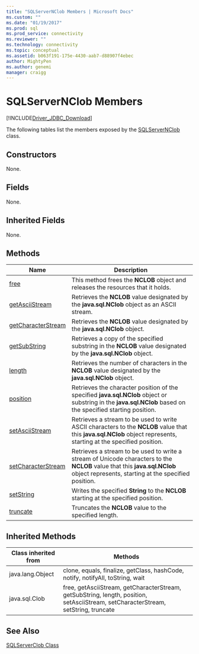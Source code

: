```yaml
---
title: "SQLServerNClob Members | Microsoft Docs"
ms.custom: ""
ms.date: "01/19/2017"
ms.prod: sql
ms.prod_service: connectivity
ms.reviewer: ""
ms.technology: connectivity
ms.topic: conceptual
ms.assetid: b063f191-175e-4430-aab7-d88907f4ebec
author: MightyPen
ms.author: genemi
manager: craigg
---
```

# SQLServerNClob Members
[!INCLUDE[Driver_JDBC_Download](../../../includes/driver_jdbc_download.md)]

  The following tables list the members exposed by the [SQLServerNClob](../../../connect/jdbc/reference/sqlservernclob-class.md) class.  
  
## Constructors  
 None.  
  
## Fields  
 None.  
  
## Inherited Fields  
 None.  
  
## Methods  
  
|Name|Description|  
|----------|-----------------|  
|[free](../../../connect/jdbc/reference/free-method-sqlservernclob.md)|This method frees the **NCLOB** object and releases the resources that it holds.|  
|[getAsciiStream](../../../connect/jdbc/reference/getasciistream-method-sqlservernclob.md)|Retrieves the **NCLOB** value designated by the **java.sql.NClob** object as an ASCII stream.|  
|[getCharacterStream](../../../connect/jdbc/reference/getcharacterstream-method-sqlservernclob.md)|Retrieves the **NCLOB** value designated by the **java.sql.NClob** object.|  
|[getSubString](../../../connect/jdbc/reference/getsubstring-method-sqlservernclob.md)|Retrieves a copy of the specified substring in the **NCLOB** value designated by the **java.sql.NClob** object.|  
|[length](../../../connect/jdbc/reference/length-method-sqlservernclob.md)|Retrieves the number of characters in the **NCLOB** value designated by the **java.sql.NClob** object.|  
|[position](../../../connect/jdbc/reference/position-method-sqlservernclob.md)|Retrieves the character position of the specified **java.sql.NClob** object or substring in the **java.sql.NClob** based on the specified starting position.|  
|[setAsciiStream](../../../connect/jdbc/reference/setasciistream-method-sqlservernclob.md)|Retrieves a stream to be used to write ASCII characters to the **NCLOB** value that this **java.sql.NClob** object represents, starting at the specified position.|  
|[setCharacterStream](../../../connect/jdbc/reference/setcharacterstream-method-sqlservernclob.md)|Retrieves a stream to be used to write a stream of Unicode characters to the **NCLOB** value that this **java.sql.NClob** object represents, starting at the specified position.|  
|[setString](../../../connect/jdbc/reference/setstring-method-sqlservernclob.md)|Writes the specified **String** to the **NCLOB** starting at the specified position.|  
|[truncate](../../../connect/jdbc/reference/truncate-method-sqlservernclob.md)|Truncates the **NCLOB** value to the specified length.|  
  
## Inherited Methods  
  
|Class inherited from|Methods|  
|--------------------------|-------------|  
|java.lang.Object|clone, equals, finalize, getClass, hashCode, notify, notifyAll, toString, wait|  
|java.sql.Clob|free, getAsciiStream, getCharacterStream, getSubString, length, position, setAsciiStream, setCharacterStream, setString, truncate|  
  
## See Also  
 [SQLServerClob Class](../../../connect/jdbc/reference/sqlserverclob-class.md)  
  
  
